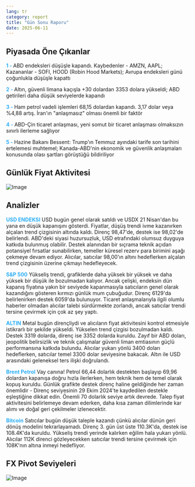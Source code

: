 ```yaml
---
lang: tr
category: report
title: "Gün Sonu Raporu"
date: 2025-06-11
---
```



<h2>Piyasada Öne Çıkanlar</h2>
<strong style="color: #2caef7;">1 - </strong> ABD endeksleri düşüşle kapandı. Kaybedenler - AMZN, AAPL; Kazananlar - SOFI, HOOD (Robin Hood Markets); Avrupa endeksleri günü çoğunlukla düşüşle kapattı

<strong style="color: #2caef7;">2 - </strong> Altın, güvenli limana kaçışla +30 dolardan 3353 dolara yükseldi; ABD getirileri daha düşük seviyelerde kapandı

<strong style="color: #2caef7;">3 - </strong> Ham petrol vadeli işlemleri 68,15 dolardan kapandı. 3,17 dolar veya %4,88 artış. İran'ın "anlaşmasız" olması önemli bir faktör

<strong style="color: #2caef7;">4 - </strong> ABD-Çin ticaret anlaşması, yeni somut bir ticaret anlaşması olmaksızın sınırlı ilerleme sağlıyor

<strong style="color: #2caef7;">5 - </strong> Hazine Bakanı Bessent: Trump'ın Temmuz ayındaki tarife son tarihini ertelemesi muhtemel; Kanada-ABD'nin ekonomik ve güvenlik anlaşmaları konusunda olası şartları görüştüğü bildiriliyor



<h2>Günlük Fiyat Aktivitesi</h2>
<img src="https://markleighedu.github.io/img/Jun-2025/11-Jun-2025/price.jpg" alt="Image"/>

<h2>Analizler</h2>
<strong style="color: #2caef7;">USD ENDEKSI</strong> USD bugün genel olarak satıldı ve USDX 21 Nisan'dan bu yana en düşük kapanışını gösterdi. Fiyatlar, düşüş trendi ivme kazanırken alçalan trend çizgisinin altında kaldı. Direnç 98,47'de, destek ise 98,02'de belirlendi. ABD'deki siyasi huzursuzluk, USD etrafındaki olumsuz duyguya katkıda bulunmuş olabilir. Destek alanından bir sıçrama teknik açıdan potansiyel fırsatlar sunabilirken, temeller küresel rezerv para birimini aşağı çekmeye devam ediyor. Alıcılar, satıcılar 98,00'ın altını hedeflerken alçalan trend çizgisinin üzerine çıkmayı hedefleyecek.

<strong style="color: #2caef7;">S&P 500</strong> Yükseliş trendi, grafiklerde daha yüksek bir yüksek ve daha yüksek bir düşük ile bozulmadan kalıyor. Ancak çelişki, endeksin dün kapanış fiyatına yakın bir seviyede kapanmasıyla satıcıların genel olarak kazandığını gösteren kırmızı günlük mum çubuğudur. Direnç 6129'da belirlenirken destek 6059'da bulunuyor. Ticaret anlaşmalarıyla ilgili olumlu haberler olmadan alıcılar talebi sürdürmekte zorlandı, ancak satıcılar trendi tersine çevirmek için çok az şey yaptı.

<strong style="color: #2caef7;">ALTIN</strong> Metal bugün dirençliydi ve alıcıların fiyat aktivitesini kontrol etmesiyle istikrarlı bir şekilde yükseldi. Yükselen trend çizgisi bozulmadan kaldı. Destek 3319 dolarda, direnç ise 3352 dolarda kuruldu. Zayıf bir ABD doları, jeopolitik belirsizlik ve teknik çalışmalar güvenli liman emtiasının güçlü performansına katkıda bulundu. Alıcılar yukarı yönlü 3400 doları hedeflerken, satıcılar temel 3300 dolar seviyesine bakacak. Altın ile USD arasındaki geleneksel ters ilişki doğrulandı.

<strong style="color: #2caef7;">Brent Petrol</strong> Vay canına! Petrol 66,44 dolarlık destekten başlayıp 69,96 dolardan kapanışa doğru hızla ilerlerken, hem teknik hem de temel olarak kopuş kuruldu. Günlük grafikte destek direnç haline geldiğinde her zaman önemlidir - Direnç seviyesinin 29 Ekim 2024'te kaydedilen destekle eşleştiğine dikkat edin. Önemli 70 dolarlık seviye artık devrede. Talep fiyat aktivitesini belirlemeye devam ederken, daha kısa zaman dilimlerinde kar alımı ve doğal geri çekilmeler izlenecektir.

<strong style="color: #2caef7;">Bitcoin</strong> Satıcılar bugün düşük taleple kazandı çünkü alıcılar dünün geri dönüş modelini tekrarlayamadı. Direnç 3. gün üst üste 110.3K'da, destek ise 108.4K'da kuruldu. Yükseliş trendi yerinde kalırken eğilim hala yukarı yönlü. Alıcılar 112K direnci gözleyecekken satıcılar trendi tersine çevirmek için 108K'nın altına inmeyi hedefliyor.



<h2>FX Pivot Seviyeleri</h2>
<img src="https://markleighedu.github.io/img/Jun-2025/11-Jun-2025/pivot.jpg" alt="Image"/>